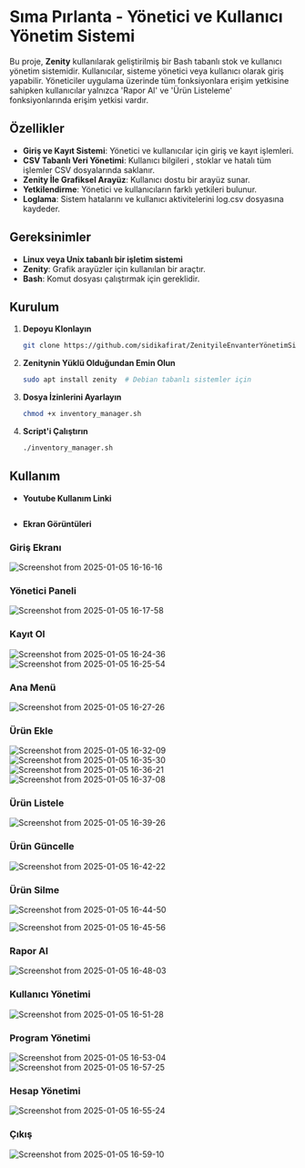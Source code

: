 # Sıma Pırlanta - Yönetici ve Kullanıcı Yönetim Sistemi

Bu proje, **Zenity** kullanılarak geliştirilmiş bir Bash tabanlı stok ve kullanıcı yönetim sistemidir. Kullanıcılar, sisteme yönetici veya kullanıcı olarak giriş yapabilir. Yöneticiler uygulama üzerinde tüm fonksiyonlara erişim yetkisine sahipken kullanıcılar yalnızca 'Rapor Al'
ve 'Ürün Listeleme' fonksiyonlarında erişim yetkisi vardır.
## Özellikler

- **Giriş ve Kayıt Sistemi**: Yönetici ve kullanıcılar için giriş ve kayıt işlemleri.
- **CSV Tabanlı Veri Yönetimi**: Kullanıcı bilgileri , stoklar ve hatalı tüm işlemler CSV dosyalarında saklanır.
- **Zenity İle Grafiksel Arayüz**: Kullanıcı dostu bir arayüz sunar.
- **Yetkilendirme**: Yönetici ve kullanıcıların farklı yetkileri bulunur.
- **Loglama**: Sistem hatalarını ve kullanıcı aktivitelerini log.csv dosyasına kaydeder.

## Gereksinimler

- **Linux veya Unix tabanlı bir işletim sistemi**
- **Zenity**: Grafik arayüzler için kullanılan bir araçtır.
- **Bash**: Komut dosyası çalıştırmak için gereklidir.

## Kurulum

1. **Depoyu Klonlayın**
   ```bash
   git clone https://github.com/sidikafirat/ZenityileEnvanterYönetimSistemi.git
2. **Zenitynin Yüklü Olduğundan Emin Olun**
   ```bash
   sudo apt install zenity  # Debian tabanlı sistemler için
3. **Dosya İzinlerini Ayarlayın**
   ```bash
   chmod +x inventory_manager.sh
4. **Script'i Çalıştırın**
   ```bash
   ./inventory_manager.sh

## Kullanım
- **Youtube Kullanım Linki**
   ```bash


- **Ekran Görüntüleri**
   
### Giriş Ekranı
![Screenshot from 2025-01-05 16-16-16](https://github.com/user-attachments/assets/18fb08ec-0156-4afc-9eb1-b9d446a2a648)
### Yönetici Paneli
![Screenshot from 2025-01-05 16-17-58](https://github.com/user-attachments/assets/20f5a93c-ebb9-4bfd-b294-57b23286d76f)

### Kayıt Ol
![Screenshot from 2025-01-05 16-24-36](https://github.com/user-attachments/assets/29012196-6208-4126-8a35-fb8c252ff657)
![Screenshot from 2025-01-05 16-25-54](https://github.com/user-attachments/assets/6f84e272-e94f-4f24-b653-83a1e57a27b7)

### Ana Menü

![Screenshot from 2025-01-05 16-27-26](https://github.com/user-attachments/assets/afdb9649-be24-4a8e-9ebe-fac42d1ae5fb)

### Ürün Ekle
![Screenshot from 2025-01-05 16-32-09](https://github.com/user-attachments/assets/1a7ff0d6-e91c-41ad-a0e3-14e084fecc3a)
![Screenshot from 2025-01-05 16-35-30](https://github.com/user-attachments/assets/562ba29c-f99f-4a4d-821b-3184d546219d)
![Screenshot from 2025-01-05 16-36-21](https://github.com/user-attachments/assets/1a20b364-e3b6-4168-b8cd-10284d9b08dd)
![Screenshot from 2025-01-05 16-37-08](https://github.com/user-attachments/assets/6838cf59-6319-4aa7-8303-5187d5972aa6)

### Ürün Listele
![Screenshot from 2025-01-05 16-39-26](https://github.com/user-attachments/assets/b11c7cb2-d9b6-47eb-a9fd-9e179c2b213e)

### Ürün Güncelle

![Screenshot from 2025-01-05 16-42-22](https://github.com/user-attachments/assets/dc047a79-c40f-4d77-be25-7a2fb67d90cc)
### Ürün Silme
![Screenshot from 2025-01-05 16-44-50](https://github.com/user-attachments/assets/678c615c-5a69-4146-94fc-cf3ce56e10de)

![Screenshot from 2025-01-05 16-45-56](https://github.com/user-attachments/assets/5155c9fe-ba9f-4ebf-a50b-46d335baa1b7)

### Rapor Al
![Screenshot from 2025-01-05 16-48-03](https://github.com/user-attachments/assets/fc18310b-298c-40af-9c85-73c9e2a0d3f9)

### Kullanıcı Yönetimi
![Screenshot from 2025-01-05 16-51-28](https://github.com/user-attachments/assets/a2d64ebe-5c00-4f58-9d5b-c8d4dcb43a40)

### Program Yönetimi
![Screenshot from 2025-01-05 16-53-04](https://github.com/user-attachments/assets/e1ee0544-40db-48ba-989a-505c40ef3d2c)
![Screenshot from 2025-01-05 16-57-25](https://github.com/user-attachments/assets/54d7b5d9-327b-44d8-9384-eda2b84d01c5)

### Hesap Yönetimi
![Screenshot from 2025-01-05 16-55-24](https://github.com/user-attachments/assets/7124b798-3eca-4251-9dd8-f2f3f83307f7)

### Çıkış
![Screenshot from 2025-01-05 16-59-10](https://github.com/user-attachments/assets/e26c1233-56c1-411f-9cd1-d9f63c377899)


